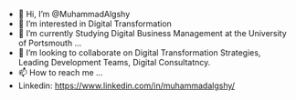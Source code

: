 - 👋 Hi, I’m @MuhammadAlgshy
- 👀 I’m interested in Digital Transformation
- 🌱 I’m currently Studying Digital Business Management at the University of Portsmouth ...
- 💞️ I’m looking to collaborate on Digital Transformation Strategies, Leading Development Teams, Digital Consultatncy.
- 📫 How to reach me ...
- Linkedin: https://www.linkedin.com/in/muhammadalgshy/
<!---
MuhammadAlgshy/MuhammadAlgshy is a ✨ special ✨ repository because its `README.md` (this file) appears on your GitHub profile.
You can click the Preview link to take a look at your changes.
--->
